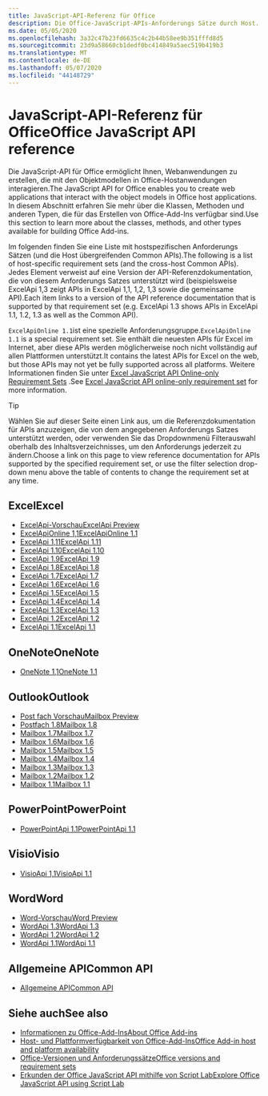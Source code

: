 ```yaml
---
title: JavaScript-API-Referenz für Office
description: Die Office-JavaScript-APIs-Anforderungs Sätze durch Host.
ms.date: 05/05/2020
ms.openlocfilehash: 3a32c47b23fd6635c4c2b44b58ee9b351fffd8d5
ms.sourcegitcommit: 23d9a58660cb1dedf0bc414849a5aec519b419b3
ms.translationtype: MT
ms.contentlocale: de-DE
ms.lasthandoff: 05/07/2020
ms.locfileid: "44148729"
---
```

# <a name="office-javascript-api-reference"></a><span data-ttu-id="e694a-103">JavaScript-API-Referenz für Office</span><span class="sxs-lookup"><span data-stu-id="e694a-103">Office JavaScript API reference</span></span>

<span data-ttu-id="e694a-104">Die JavaScript-API für Office ermöglicht Ihnen, Webanwendungen zu erstellen, die mit den Objektmodellen in Office-Hostanwendungen interagieren.</span><span class="sxs-lookup"><span data-stu-id="e694a-104">The JavaScript API for Office enables you to create web applications that interact with the object models in Office host applications.</span></span> <span data-ttu-id="e694a-105">In diesem Abschnitt erfahren Sie mehr über die Klassen, Methoden und anderen Typen, die für das Erstellen von Office-Add-Ins verfügbar sind.</span><span class="sxs-lookup"><span data-stu-id="e694a-105">Use this section to learn more about the classes, methods, and other types available for building Office Add-ins.</span></span>

<span data-ttu-id="e694a-106">Im folgenden finden Sie eine Liste mit hostspezifischen Anforderungs Sätzen (und die Host übergreifenden Common APIs).</span><span class="sxs-lookup"><span data-stu-id="e694a-106">The following is a list of host-specific requirement sets (and the cross-host Common APIs).</span></span> <span data-ttu-id="e694a-107">Jedes Element verweist auf eine Version der API-Referenzdokumentation, die von diesem Anforderungs Satzes unterstützt wird (beispielsweise ExcelApi 1,3 zeigt APIs in ExcelApi 1,1, 1,2, 1,3 sowie die gemeinsame API).</span><span class="sxs-lookup"><span data-stu-id="e694a-107">Each item links to a version of the API reference documentation that is supported by that requirement set (e.g. ExcelApi 1.3 shows APIs in ExcelApi 1.1, 1.2, 1.3 as well as the Common API).</span></span>

<span data-ttu-id="e694a-108">`ExcelApiOnline 1.1`ist eine spezielle Anforderungsgruppe.</span><span class="sxs-lookup"><span data-stu-id="e694a-108">`ExcelApiOnline 1.1` is a special requirement set.</span></span> <span data-ttu-id="e694a-109">Sie enthält die neuesten APIs für Excel im Internet, aber diese APIs werden möglicherweise noch nicht vollständig auf allen Plattformen unterstützt.</span><span class="sxs-lookup"><span data-stu-id="e694a-109">It contains the latest APIs for Excel on the web, but those APIs may not yet be fully supported across all platforms.</span></span> <span data-ttu-id="e694a-110">Weitere Informationen finden Sie unter [Excel JavaScript API Online-only Requirement Sets](/office/dev/add-ins/reference/requirement-sets/excel-api-online-requirement-set) .</span><span class="sxs-lookup"><span data-stu-id="e694a-110">See [Excel JavaScript API online-only requirement set](/office/dev/add-ins/reference/requirement-sets/excel-api-online-requirement-set) for more information.</span></span>

> [!TIP]
> <span data-ttu-id="e694a-111">Wählen Sie auf dieser Seite einen Link aus, um die Referenzdokumentation für APIs anzuzeigen, die von dem angegebenen Anforderungs Satzes unterstützt werden, oder verwenden Sie das Dropdownmenü Filterauswahl oberhalb des Inhaltsverzeichnisses, um den Anforderungs jederzeit zu ändern.</span><span class="sxs-lookup"><span data-stu-id="e694a-111">Choose a link on this page to view reference documentation for APIs supported by the specified requirement set, or use the filter selection drop-down menu above the table of contents to change the requirement set at any time.</span></span>

## <a name="excel"></a><span data-ttu-id="e694a-112">Excel</span><span class="sxs-lookup"><span data-stu-id="e694a-112">Excel</span></span>

- [<span data-ttu-id="e694a-113">ExcelApi-Vorschau</span><span class="sxs-lookup"><span data-stu-id="e694a-113">ExcelApi Preview</span></span>](/javascript/api/excel?view=excel-js-preview)
- [<span data-ttu-id="e694a-114">ExcelApiOnline 1,1</span><span class="sxs-lookup"><span data-stu-id="e694a-114">ExcelApiOnline 1.1</span></span>](/javascript/api/excel?view=excel-js-online)
- [<span data-ttu-id="e694a-115">ExcelApi 1,11</span><span class="sxs-lookup"><span data-stu-id="e694a-115">ExcelApi 1.11</span></span>](/javascript/api/excel?view=excel-js-1.11)
- [<span data-ttu-id="e694a-116">ExcelApi 1.10</span><span class="sxs-lookup"><span data-stu-id="e694a-116">ExcelApi 1.10</span></span>](/javascript/api/excel?view=excel-js-1.10)
- [<span data-ttu-id="e694a-117">ExcelApi 1.9</span><span class="sxs-lookup"><span data-stu-id="e694a-117">ExcelApi 1.9</span></span>](/javascript/api/excel?view=excel-js-1.9)
- [<span data-ttu-id="e694a-118">ExcelApi 1.8</span><span class="sxs-lookup"><span data-stu-id="e694a-118">ExcelApi 1.8</span></span>](/javascript/api/excel?view=excel-js-1.8)
- [<span data-ttu-id="e694a-119">ExcelApi 1.7</span><span class="sxs-lookup"><span data-stu-id="e694a-119">ExcelApi 1.7</span></span>](/javascript/api/excel?view=excel-js-1.7)
- [<span data-ttu-id="e694a-120">ExcelApi 1.6</span><span class="sxs-lookup"><span data-stu-id="e694a-120">ExcelApi 1.6</span></span>](/javascript/api/excel?view=excel-js-1.6)
- [<span data-ttu-id="e694a-121">ExcelApi 1.5</span><span class="sxs-lookup"><span data-stu-id="e694a-121">ExcelApi 1.5</span></span>](/javascript/api/excel?view=excel-js-1.5)
- [<span data-ttu-id="e694a-122">ExcelApi 1.4</span><span class="sxs-lookup"><span data-stu-id="e694a-122">ExcelApi 1.4</span></span>](/javascript/api/excel?view=excel-js-1.4)
- [<span data-ttu-id="e694a-123">ExcelApi 1.3</span><span class="sxs-lookup"><span data-stu-id="e694a-123">ExcelApi 1.3</span></span>](/javascript/api/excel?view=excel-js-1.3)
- [<span data-ttu-id="e694a-124">ExcelApi 1.2</span><span class="sxs-lookup"><span data-stu-id="e694a-124">ExcelApi 1.2</span></span>](/javascript/api/excel?view=excel-js-1.2)
- [<span data-ttu-id="e694a-125">ExcelApi 1.1</span><span class="sxs-lookup"><span data-stu-id="e694a-125">ExcelApi 1.1</span></span>](/javascript/api/excel?view=excel-js-1.1)

## <a name="onenote"></a><span data-ttu-id="e694a-126">OneNote</span><span class="sxs-lookup"><span data-stu-id="e694a-126">OneNote</span></span>

- [<span data-ttu-id="e694a-127">OneNote 1,1</span><span class="sxs-lookup"><span data-stu-id="e694a-127">OneNote 1.1</span></span>](/javascript/api/onenote?view=onenote-js-1.1)

## <a name="outlook"></a><span data-ttu-id="e694a-128">Outlook</span><span class="sxs-lookup"><span data-stu-id="e694a-128">Outlook</span></span>

- [<span data-ttu-id="e694a-129">Post fach Vorschau</span><span class="sxs-lookup"><span data-stu-id="e694a-129">Mailbox Preview</span></span>](/javascript/api/outlook?view=outlook-js-preview)
- [<span data-ttu-id="e694a-130">Postfach 1.8</span><span class="sxs-lookup"><span data-stu-id="e694a-130">Mailbox 1.8</span></span>](/javascript/api/outlook?view=outlook-js-1.8)
- [<span data-ttu-id="e694a-131">Mailbox 1.7</span><span class="sxs-lookup"><span data-stu-id="e694a-131">Mailbox 1.7</span></span>](/javascript/api/outlook?view=outlook-js-1.7)
- [<span data-ttu-id="e694a-132">Mailbox 1.6</span><span class="sxs-lookup"><span data-stu-id="e694a-132">Mailbox 1.6</span></span>](/javascript/api/outlook?view=outlook-js-1.6)
- [<span data-ttu-id="e694a-133">Mailbox 1.5</span><span class="sxs-lookup"><span data-stu-id="e694a-133">Mailbox 1.5</span></span>](/javascript/api/outlook?view=outlook-js-1.5)
- [<span data-ttu-id="e694a-134">Mailbox 1.4</span><span class="sxs-lookup"><span data-stu-id="e694a-134">Mailbox 1.4</span></span>](/javascript/api/outlook?view=outlook-js-1.4)
- [<span data-ttu-id="e694a-135">Mailbox 1.3</span><span class="sxs-lookup"><span data-stu-id="e694a-135">Mailbox 1.3</span></span>](/javascript/api/outlook?view=outlook-js-1.3)
- [<span data-ttu-id="e694a-136">Mailbox 1.2</span><span class="sxs-lookup"><span data-stu-id="e694a-136">Mailbox 1.2</span></span>](/javascript/api/outlook?view=outlook-js-1.2)
- [<span data-ttu-id="e694a-137">Mailbox 1.1</span><span class="sxs-lookup"><span data-stu-id="e694a-137">Mailbox 1.1</span></span>](/javascript/api/outlook?view=outlook-js-1.1)

## <a name="powerpoint"></a><span data-ttu-id="e694a-138">PowerPoint</span><span class="sxs-lookup"><span data-stu-id="e694a-138">PowerPoint</span></span>

- [<span data-ttu-id="e694a-139">PowerPointApi 1.1</span><span class="sxs-lookup"><span data-stu-id="e694a-139">PowerPointApi 1.1</span></span>](/javascript/api/powerpoint?view=powerpoint-js-1.1)

## <a name="visio"></a><span data-ttu-id="e694a-140">Visio</span><span class="sxs-lookup"><span data-stu-id="e694a-140">Visio</span></span>

- [<span data-ttu-id="e694a-141">VisioApi 1,1</span><span class="sxs-lookup"><span data-stu-id="e694a-141">VisioApi 1.1</span></span>](/javascript/api/visio?view=visio-js-1.1)

## <a name="word"></a><span data-ttu-id="e694a-142">Word</span><span class="sxs-lookup"><span data-stu-id="e694a-142">Word</span></span>

- [<span data-ttu-id="e694a-143">Word-Vorschau</span><span class="sxs-lookup"><span data-stu-id="e694a-143">Word Preview</span></span>](/javascript/api/word?view=word-js-preview)
- [<span data-ttu-id="e694a-144">WordApi 1.3</span><span class="sxs-lookup"><span data-stu-id="e694a-144">WordApi 1.3</span></span>](/javascript/api/word?view=word-js-1.3)
- [<span data-ttu-id="e694a-145">WordApi 1.2</span><span class="sxs-lookup"><span data-stu-id="e694a-145">WordApi 1.2</span></span>](/javascript/api/word?view=word-js-1.2)
- [<span data-ttu-id="e694a-146">WordApi 1.1</span><span class="sxs-lookup"><span data-stu-id="e694a-146">WordApi 1.1</span></span>](/javascript/api/word?view=word-js-1.1)

## <a name="common-api"></a><span data-ttu-id="e694a-147">Allgemeine API</span><span class="sxs-lookup"><span data-stu-id="e694a-147">Common API</span></span>

- [<span data-ttu-id="e694a-148">Allgemeine API</span><span class="sxs-lookup"><span data-stu-id="e694a-148">Common API</span></span>](/javascript/api/office?view=common-js)

## <a name="see-also"></a><span data-ttu-id="e694a-149">Siehe auch</span><span class="sxs-lookup"><span data-stu-id="e694a-149">See also</span></span>

- [<span data-ttu-id="e694a-150">Informationen zu Office-Add-Ins</span><span class="sxs-lookup"><span data-stu-id="e694a-150">About Office Add-ins</span></span>](/office/dev/add-ins/overview)
- [<span data-ttu-id="e694a-151">Host- und Plattformverfügbarkeit von Office-Add-Ins</span><span class="sxs-lookup"><span data-stu-id="e694a-151">Office Add-in host and platform availability</span></span>](/office/dev/add-ins/overview/office-add-in-availability)
- [<span data-ttu-id="e694a-152">Office-Versionen und Anforderungssätze</span><span class="sxs-lookup"><span data-stu-id="e694a-152">Office versions and requirement sets</span></span>](/office/dev/add-ins/develop/office-versions-and-requirement-sets)
- [<span data-ttu-id="e694a-153">Erkunden der Office JavaScript API mithilfe von Script Lab</span><span class="sxs-lookup"><span data-stu-id="e694a-153">Explore Office JavaScript API using Script Lab</span></span>](/office/dev/add-ins/overview/explore-with-script-lab)
